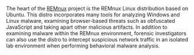 The heart of the [REMnux](http://REMnux.org/) project is the REMnux Linux distribution based on Ubuntu. This distro incorporates many tools for analyzing Windows and Linux malware, examining browser-based threats such as obfuscated JavaScript and taking apart other malicious artifacts. In addition to examining malware within the REMnux environment, forensic investigators can also use the distro to intercept suspicious network traffic in an isolated lab environment when performing behavioral malware analysis. 
